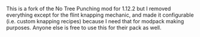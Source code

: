 This is a fork of the No Tree Punching mod for 1.12.2 but I removed everything except for the flint knapping mechanic, and made it configurable (i.e. custom knapping recipes) because I need that for modpack making purposes. Anyone else is free to use this for their pack as well.
